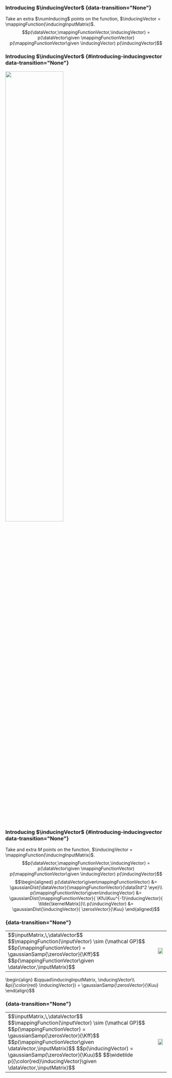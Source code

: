 ### Introducing $\inducingVector$ {data-transition="None"}

Take an extra $\numInducing$ points on the function,
$\inducingVector = \mappingFunction(\inducingInputMatrix)$.
$$p(\dataVector,\mappingFunctionVector,\inducingVector) = p(\dataVector\given \mappingFunctionVector) p(\mappingFunctionVector\given \inducingVector) p(\inducingVector)$$

### Introducing $\inducingVector$ {#introducing-inducingvector data-transition="None"}

<img src="./diagrams/cov_inducing_withX.png" height="60%" class="negate" align="cener" style="background:none; border:none; box-shadow:none;">

### Introducing $\inducingVector$ {#introducing-inducingvector data-transition="None"}

Take and extra $M$ points on the function,
$\inducingVector = \mappingFunction(\inducingInputMatrix)$.
$$p(\dataVector,\mappingFunctionVector,\inducingVector) = p(\dataVector\given \mappingFunctionVector) p(\mappingFunctionVector\given \inducingVector) p(\inducingVector)$$
$$\begin{aligned}
    p(\dataVector\given\mappingFunctionVector) &= \gaussianDist{\dataVector}{\mappingFunctionVector}{\dataStd^2 \eye}\\
    p(\mappingFunctionVector\given\inducingVector) &= \gaussianDist{\mappingFunctionVector}{ \Kfu\Kuu^{-1}\inducingVector}{ \tilde{\kernelMatrix}}\\
    p(\inducingVector) &= \gaussianDist{\inducingVector}{ \zerosVector}{\Kuu}
  \end{aligned}$$


###  {data-transition="None"}

<table>
<tr>
<td>
$$\inputMatrix,\,\dataVector$$ $$\mappingFunction(\inputVector) \sim {\mathcal GP}$$ $$p(\mappingFunctionVector) = \gaussianSamp{\zerosVector}{\Kff}$$ $$p(\mappingFunctionVector\given \dataVector,\inputMatrix)$$
</td>
<td>
<img src="./diagrams/nomenclature4" width="90%" class="negate" align="cener" style="background:none; border:none; box-shadow:none;">
</td>
</tr>
</table>
\begin{align}
                                                                                                           &\qquad\inducingInputMatrix, \inducingVector\\                                                                                                                                                                                                    
                                                                                               &p({\color{red} \inducingVector})  = \gaussianSamp{\zerosVector}{\Kuu}                                                                                                                                                                                        
                                                                                                                          \end{align}$$  

###  {data-transition="None"}

<table>
<tr>
<td>
$$\inputMatrix,\,\dataVector$$ $$\mappingFunction(\inputVector) \sim {\mathcal GP}$$ $$p(\mappingFunctionVector) = \gaussianSamp{\zerosVector}{\Kff}$$ $$p(\mappingFunctionVector\given \dataVector,\inputMatrix)$$ $$p(\inducingVector)  = \gaussianSamp{\zerosVector}{\Kuu}$$ $$\widetilde p({\color{red}\inducingVector}\given \dataVector,\inputMatrix)$$
</td>
<td>
<img src="./diagrams/nomenclature5.png" width="90%"  class="negate" align="cener" style="background:none; border:none; box-shadow:none;">
</td>
</tr>
</table>

